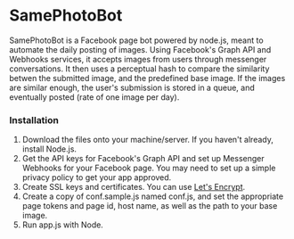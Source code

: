 # SamePhotoBot

SamePhotoBot is a Facebook page bot powered by node.js, meant to automate the daily posting of images. Using Facebook's Graph API and Webhooks services, it accepts images from users through messenger conversations. It then uses a perceptual hash to compare the similarity betwen the submitted image, and the predefined base image. If the images are similar enough, the user's submission is stored in a queue, and eventually posted (rate of one image per day).

### Installation
1. Download the files onto your machine/server. If you haven't already, install Node.js.
2. Get the API keys for Facebook's Graph API and set up Messenger Webhooks for your Facebook page. You may need to set up a simple privacy policy to get your app approved.
3. Create SSL keys and certificates. You can use [Let's Encrypt](https://letsencrypt.org/).
4. Create a copy of conf.sample.js named conf.js, and set the appropriate page tokens and page id, host name, as well as the path to your base image.
5. Run app.js with Node. 